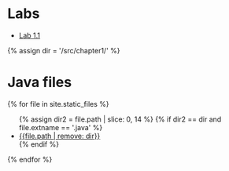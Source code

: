 # Labs
* [Lab 1.1](lab1-1.md)

{% assign dir = '/src/chapter1/' %}
# Java files
{% for file in site.static_files %}
<ul>
    {% assign dir2 = file.path | slice: 0, 14 %}
    {% if dir2 == dir and file.extname == '.java' %}
        <li>
            <div><a href="{{file.path}}">{{file.path | remove: dir}}</a></div>
        </li>
    {% endif %}
</ul>
{% endfor %}